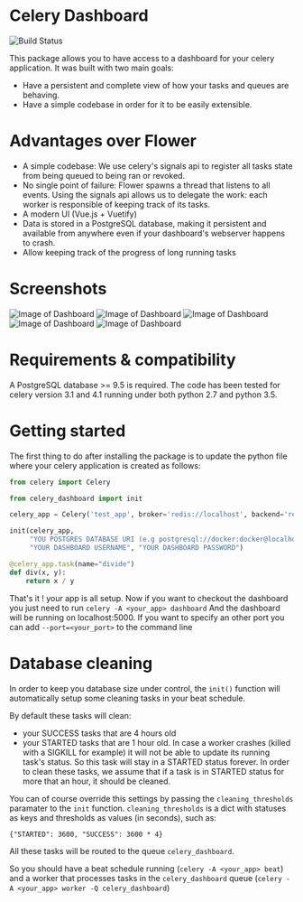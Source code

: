 # Celery Dashboard

![Build Status](https://travis-ci.org/mehdigmira/celery-dashboard.svg?branch=master)

This package allows you to have access to a dashboard for your celery application.
It was built with two main goals:
- Have a persistent and complete view of how your tasks and queues are behaving.
- Have a simple codebase in order for it to be easily extensible.

# Advantages over Flower

- A simple codebase: We use celery's signals api to register all tasks state from being queued to being ran or revoked.
- No single point of failure: Flower spawns a thread that listens to all events. Using the signals api allows us to delegate the work: each worker is responsible of keeping track of its tasks.
- A modern UI (Vue.js + Vuetify)
- Data is stored in a PostgreSQL database, making it persistent and available from anywhere even if your dashboard's webserver happens to crash.
- Allow keeping track of the progress of long running tasks

# Screenshots

![Image of Dashboard](https://image.ibb.co/iPWTMc/jobs_tab.png)
![Image of Dashboard](https://image.ibb.co/hifNgc/run_task.png)
![Image of Dashboard](https://image.ibb.co/dpiuSH/workers_tab.png)
![Image of Dashboard](https://image.ibb.co/gG3pux/queues_tab.png)
![Image of Dashboard](https://image.ibb.co/mbh4SH/traceback.png)

# Requirements & compatibility

A PostgreSQL database >= 9.5 is required.
The code has been tested for celery version 3.1 and 4.1 running under both python 2.7 and python 3.5.

# Getting started

The first thing to do after installing the package is to update the python file where your celery application is created as follows:

```python
from celery import Celery

from celery_dashboard import init

celery_app = Celery('test_app', broker='redis://localhost', backend='redis://localhost')

init(celery_app,
     "YOU POSTGRES DATABASE URI (e.g postgresql://docker:docker@localhost:5432/docker)",
     "YOUR DASHBOARD USERNAME", "YOUR DASHBOARD PASSWORD")

@celery_app.task(name="divide")
def div(x, y):
    return x / y

```

That's it ! your app is all setup.
Now if you want to checkout the dashboard you just need to run `celery -A <your_app> dashboard`
And the dashboard will be running on localhost:5000. If you want to specify an other port you can add `--port=<your_port>` to the command line

# Database cleaning

In order to keep you database size under control, the `init()` function will automatically setup some cleaning tasks in your beat schedule.

By default these tasks will clean:
- your SUCCESS tasks that are 4 hours old
- your STARTED tasks that are 1 hour old. In case a worker crashes (killed with a SIGKILL for example) it will not be able to update its running task's status. So this task will stay in a STARTED status forever. In order to clean these tasks, we assume that if a task is in STARTED status for more that an hour, it should be cleaned.

You can of course override this settings by passing the `cleaning_thresholds` paramater to the `init` function. `cleaning_thresholds` is a dict with statuses as keys and thresholds as values (in seconds), such as:
```
{"STARTED": 3600, "SUCCESS": 3600 * 4}
```

All these tasks will be routed to the queue `celery_dashboard`.

So you should have a beat schedule running (`celery -A <your_app> beat`) and a worker that processes tasks in the `celery_dashboard` queue (`celery -A <your_app> worker -Q celery_dashboard`)

